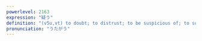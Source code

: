 ```yaml
---
powerlevel: 2163
expression: "疑う"
definition: "(v5u,vt) to doubt; to distrust; to be suspicious of; to suspect"
pronunciation: "うたがう"
---
```

